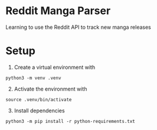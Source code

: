 # Reddit Manga Parser

Learning to use the Reddit API to track new manga releases

# Setup
1. Create a virtual environment with
```
python3 -m venv .venv
```
2. Activate the environment with
```
source .venv/bin/activate
```
3. Install dependencies
```
python3 -m pip install -r python-requirements.txt
```
